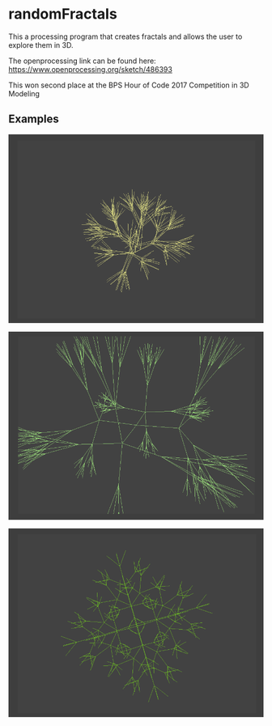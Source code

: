 # randomFractals
This a processing program that creates fractals and allows the user to explore them in 3D. 

The openprocessing link can be found here: https://www.openprocessing.org/sketch/486393

This won second place at the BPS Hour of Code 2017 Competition in 3D Modeling

## Examples
![Image of Example 1](./resources/images/Example1.png)

![Image of Example 1](./resources/images/Example2.png)

![Image of Example 1](./resources/images/Example3.png)
